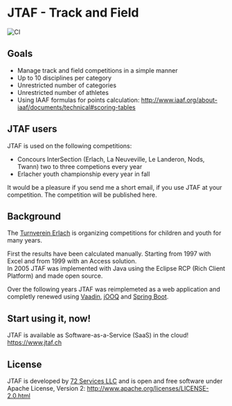 # JTAF - Track and Field

![CI](https://github.com/72services/jtaf4/actions/workflows/ci.yml/badge.svg)

## Goals

- Manage track and field competitions in a simple manner
- Up to 10 disciplines per category
- Unrestricted number of categories
- Unrestricted number of athletes
- Using IAAF formulas for points calculation: http://www.iaaf.org/about-iaaf/documents/technical#scoring-tables

## JTAF users
JTAF is used on the following competitions:

- Concours InterSection (Erlach, La Neuveville, Le Landeron, Nods, Twann) two to three competions every year
- Erlacher youth championship every year in fall 

It would be a pleasure if you send me a short email, if you use JTAF at your competition. The competition will be published here. 

## Background
The [Turnverein Erlach](https://tverlach.ch) is organizing competitions for children and youth for many years.

First the results have been calculated manually. Starting from 1997 with Excel and from 1999 with an Access solution.<br>
In 2005 JTAF was implemented with Java using the Eclipse RCP (Rich Client Platform) and made open source.

Over the following years JTAF was reimplemeted as a web application and completly renewed  using [Vaadin](https://www.vaadin.com), 
[jOOQ](https://www.jooq.org) and [Spring Boot](https://spring.io/projects/spring-boot). 

## Start using it, now!
JTAF is available as Software-as-a-Service (SaaS) in the cloud! https://www.jtaf.ch

## License
JTAF is developed by [72 Services LLC](https://72.services) and is open and free software under Apache License, Version 2: http://www.apache.org/licenses/LICENSE-2.0.html
